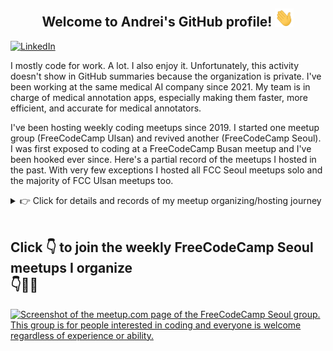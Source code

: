 <div >
  <h2 align="center"> Welcome to Andrei's GitHub profile! <img src="https://github.com/ABSphreak/ABSphreak/blob/master/gifs/Hi.gif" width="30px"></h2>
  <section>
    <a href="https://www.linkedin.com/in/drecali/" target="_blank">
      <img src="https://img.shields.io/badge/LinkedIn-%230077B5.svg?&style=flat-square&logo=linkedin&logoColor=white" alt="LinkedIn">
    </a>
  </section>

  <section>
    <p>I mostly code for work. A lot. I also enjoy it. Unfortunately, this activity doesn't show in GitHub summaries because the organization is private. I've been working at the same medical AI company since 2021. My team is in charge of medical annotation apps, especially making them faster, more efficient, and accurate for medical annotators. </p>
  </section>

  I've been hosting weekly coding meetups since 2019. I started one meetup group (FreeCodeCamp Ulsan) and revived another (FreeCodeCamp Seoul). I was first exposed to coding at a FreeCodeCamp Busan meetup and I've been hooked ever since. Here's a partial record of the meetups I hosted in the past. With very few exceptions I hosted all FCC Seoul meetups solo and the majority of FCC Ulsan meetups too.

<details>
  
  <summary>👉 Click for details and records of my meetup organizing/hosting journey</summary>

## [FreeCodeCamp Seoul](https://meetup.com/fccseoul)
  
Organizer/host from May 2020 to present.
  
When I moved to Seoul after 1 year of hosting FCC Ulsan events, I was surprised the FCC Seoul group was on a 3-year hiatus despite being in a world-class city in a technological powerhouse, so I resumed meetups following proper local social distancing policies. At FCC Seoul, I met a lot of great people. The meetups and community have helped me and others find better jobs, change careers, or discover the joys of coding. I still run the weekly IRL meetups and two co-admins help run the Discord community which was created by one of them.

<details>
  
  <summary>FreeCodeCamp Seoul events</summary>
  
1. 2024  Feb 18 Sun - https://www.meetup.com/fccseoul/events/299130937/
1. 2024  Feb 11 Sun - https://www.meetup.com/fccseoul/events/299006248/
1. 2024  Feb 4 Sun - https://www.meetup.com/fccseoul/events/298856537/
1. 2024  Jan 28 Sun - https://www.meetup.com/fccseoul/events/298555379/
1. 2024  Jan 21 Sun - https://www.meetup.com/fccseoul/events/298555361/
1. 2024  Jan 14 Sun - https://www.meetup.com/fccseoul/events/298101742/
1. 2024  Jan 7 Sun - https://www.meetup.com/fccseoul/events/298028240/
1. 2023  Dec 31 Sun - https://www.meetup.com/fccseoul/events/298130002/
1. 2023  Dec 24 Sun - https://www.meetup.com/fccseoul/events/297996085/
1. 2023  Dec 17 Sun - https://www.meetup.com/fccseoul/events/297732204/
1. 2023  Dec 10 Sun - https://www.meetup.com/fccseoul/events/297479627/
1. 2023  Nov 5 Sun - https://www.meetup.com/fccseoul/events/296775153/
1. 2023  Oct 29 Sun - https://www.meetup.com/fccseoul/events/296832009/
1. 2023  Oct 22 Sun - https://www.meetup.com/fccseoul/events/296482030/
1. 2023  Oct 15 Sun - https://www.meetup.com/fccseoul/events/296328050/
1. 2023  Oct 8 Sun - https://www.meetup.com/fccseoul/events/296178129/
1. 2023  Sep 24 Sun - https://www.meetup.com/fccseoul/events/296155864/
1. 2023  Sep 17 Sun - https://www.meetup.com/fccseoul/events/295875145/
1. 2023  Sep 10 Sun - https://www.meetup.com/fccseoul/events/295580945/
1. 2023  Sep 3 Sun - https://www.meetup.com/fccseoul/events/295713052/
1. 2023  Aug 27 Sun - https://www.meetup.com/fccseoul/events/294695724/
1. 2023  Aug 20 Sun - https://www.meetup.com/fccseoul/events/294756577/
1. 2023  Aug 13 Sun - https://www.meetup.com/fccseoul/events/294738929/
1. 2023  Jul 9 Sun - https://www.meetup.com/fccseoul/events/294422438/
1. 2023  Jun 25 Sun - https://www.meetup.com/fccseoul/events/294274866/
1. 2023  Jun 18 Sun - https://www.meetup.com/fccseoul/events/294134719/
1. 2023  Jun 11 Sun - https://www.meetup.com/fccseoul/events/293907213/
1. 2023  Jun 4 Sun - https://www.meetup.com/fccseoul/events/293543768/
1. 2023  May 28 Sun - https://www.meetup.com/fccseoul/events/293231681/
1. 2023  May 21 Sun - https://www.meetup.com/fccseoul/events/293227682/
1. 2023  May 14 Sun - https://www.meetup.com/fccseoul/events/293272892/
1. 2023  May 7 Sun - https://www.meetup.com/fccseoul/events/293227681/
1. 2023  Apr 30 Sun - https://www.meetup.com/fccseoul/events/292969688/
1. 2023  Apr 23 Sun - https://www.meetup.com/fccseoul/events/292757454/
1. 2023  Apr 16 Sun - https://www.meetup.com/fccseoul/events/292005313/
1. 2023  Apr 9 Sun - https://www.meetup.com/fccseoul/events/291037256/
1. 2023  Apr 2 Sun - https://www.meetup.com/fccseoul/events/291037254/
1. 2023  Mar 26 Sun - https://www.meetup.com/fccseoul/events/291037246/
1. 2023  Mar 22 Wed - https://www.meetup.com/fccseoul/events/292209605/
1. 2023  Mar 19 Sun - https://www.meetup.com/fccseoul/events/291880115/
1. 2023  Mar 18 Sat - https://www.meetup.com/fccseoul/events/292209531/
1. 2023  Mar 12 Sun - https://www.meetup.com/fccseoul/events/291043225/
1. 2023  Mar 5 Sun - https://www.meetup.com/fccseoul/events/291713181/
1. 2023  Feb 26 Sun - https://www.meetup.com/fccseoul/events/291441856/
1. 2023  Feb 19 Sun - https://www.meetup.com/fccseoul/events/291223536/
1. 2023  Feb 12 Sun - https://www.meetup.com/fccseoul/events/291000806/
1. 2023  Jan 29 Sun - https://www.meetup.com/fccseoul/events/290894767/
1. 2023  Jan 15 Sun - https://www.meetup.com/fccseoul/events/290642298/
1. 2023  Jan 8 Sun - https://www.meetup.com/fccseoul/events/290662245/
1. 2023  Jan 1 Sun - https://www.meetup.com/fccseoul/events/290575819/
1. 2023 JAN 1 SUN - https://www.facebook.com/events/1148636519349115
1. 2022 DEC 18 SUN - https://www.facebook.com/events/608730427678989
1. 2022 DEC 11 SUN - https://www.facebook.com/events/475990877972017
1. 2022 DEC 4 SUN - https://www.facebook.com/events/688815592458061
1. 2022 NOV 27 SUN - https://www.facebook.com/events/683641159759604
1. 2021 NOV 28 SUN - https://www.facebook.com/events/294614789092233
1. 2021 NOV 21 SUN - https://www.facebook.com/events/882282915824251
1. 2021 NOV 13 SAT - https://www.facebook.com/events/3004853086497073
1. 2021 NOV 7 SUN - https://www.facebook.com/events/472405154120076
1. 2020 NOV 22 SUN - https://www.facebook.com/events/1068679700228199
1. 2020 NOV 15 SUN - https://www.facebook.com/events/361641958456508
1. 2020 NOV 7 SAT - https://www.facebook.com/events/692766751351607
1. 2020 NOV 1 SUN - https://www.facebook.com/events/2784351441891859
1. 2020 OCT 24 SAT - https://www.facebook.com/events/678956623033834
1. 2020 OCT 18 SUN - https://www.facebook.com/events/345668783167267
1. 2020 OCT 10 SAT - https://www.facebook.com/events/667579500565294
1. 2020 AUG 15 SAT - https://www.facebook.com/events/226945555371791
1. 2020 AUG 8 SAT - https://www.facebook.com/events/976946076103740
1. 2020 AUG 1 SAT - https://www.facebook.com/events/220228099231981
1. 2020 JUL 25 SAT - https://www.facebook.com/events/3080414538661820
1. 2020 JUL 18 SAT - https://www.facebook.com/events/288108429068797
1. 2020 JUL 11 SAT - https://www.facebook.com/events/870926030066144
1. 2020 JUL 4 SAT - https://www.facebook.com/events/197505181594717
1. 2020 JUN 27 SAT - https://www.facebook.com/events/2960259664065808
1. 2020 JUN 20 SAT - https://www.facebook.com/events/619195342137617
1. 2020 JUN 13 SAT - https://www.facebook.com/events/264218724686414
1. 2020 JUN 6 SAT - https://www.facebook.com/events/3012948318773844
1. 2020 MAY 30 SAT - https://www.facebook.com/events/185153096078753
  
</details>

## [FreeCodeCamp Ulsan](https://www.facebook.com/groups/freecodecamp.ulsan)

I started FreeCodeCamp Ulsan group because I was first exposed to coding at a FreeCodeCamp Busan right when I was dissatisfied with my career. There, I found a supportive and motivating community that helped keep me consistent and change careers. I wanted to help others discover the joys of coding and find more fulfilling careers. Obviously, nerding out with others was a bonus. When I left Ulsan, I handed leadership to my trusted co-organizers.

<details>
  
  <summary>FreeCodeCamp Ulsan</summary>
  
1. 2020 FEB 8 SAT - https://www.facebook.com/events/1486583831491241
1. 2020 FEB 1 SAT - https://www.facebook.com/events/768520193643290
1. 2020 JAN 18 SAT - https://www.facebook.com/events/1053594474978557
1. 2020 JAN 11 SAT - https://www.facebook.com/events/467956673868566
1. 2020 JAN 4 SAT - https://www.facebook.com/events/468752350712911
1. 2019 DEC 28 SAT - https://www.facebook.com/events/2679361818949453
1. 2019 DEC 21 SAT - https://www.facebook.com/events/2427779717348302
1. 2019 DEC 14 SAT - https://www.facebook.com/events/2424167874518758
1. 2019 DEC 7 SAT - https://www.facebook.com/events/968524553518510
1. 2019 NOV 23 SAT- https://www.facebook.com/events/2498215200292704
1. 2019 NOV 16 SAT - https://www.facebook.com/events/425722708373485
1. 2019 NOV 9 SAT - https://www.facebook.com/events/781352555636068
1. 2019 NOV 2 SAT - https://www.facebook.com/events/767181513743932
1. 2019 OCT 26 SAT - https://www.facebook.com/events/1712032682263058
1. 2019 OCT 19 SAT- https://www.facebook.com/events/380836979471742
1. 2019 OCT 5 SAT - https://www.facebook.com/events/461580741235227
1. 2019 SEP 28 SAT - https://www.facebook.com/events/356272135252826
1. 2019 AUG 10 SAT - https://www.facebook.com/events/715688548854015
1. 2019 AUG 3 SAT - https://www.facebook.com/events/476428349822758
1. 2019 JUL 27 SAT - https://www.facebook.com/events/380185899362648
1. 2019 JUL 20 SAT - https://www.facebook.com/events/384183678968771
1. 2019 JUL 13 SAT - https://www.facebook.com/events/1305824136232967
1. 2019 JUL 6 SAT - https://www.facebook.com/events/2210212865698469
1. 2019 JUN 29 SAT https://www.facebook.com/events/369416957046562
1. 2019 JUN 22 SAT - https://www.facebook.com/events/427346884484209
1. 2019 JUN 15 SAT - https://www.facebook.com/events/1043844455821581
1. 2019 JUN 8 SAT - https://www.facebook.com/events/425422424678440
1. 2019 JUN 1 SAT - https://www.facebook.com/events/2169712109986710
1. 2019 MAY 25 SAT - https://www.facebook.com/events/1715945848508091
1. 2019 MAY 18 SAT - https://www.facebook.com/events/411187439610631
1. 2019 MAY 11 SAT - https://www.facebook.com/events/357947668165977
1. 2019 MAY 4 SAT - https://www.facebook.com/events/851382308545797
1. 2019 APR 27 SAT - https://www.facebook.com/events/416869109103415
1. 2019 APR 20 SAT - https://www.facebook.com/events/801584136879473
1. 2019 APR 13 SAT - https://www.facebook.com/events/2241581785906346
1. 2019 APR 6 SAT - https://www.facebook.com/events/1081253122082568
1. 2019 MAR 30 SAT - https://www.facebook.com/events/2344898572433265
1. 2019 MAR 23 SAT - https://www.facebook.com/events/757856387941277
1. 2019 MAR 16 SAT - https://www.facebook.com/events/1315624625255791
1. 2019 MAR 9 SAT - https://www.facebook.com/events/1958538311119499
1. 2019 MAR 2 SAT - https://www.facebook.com/events/2124057011008213
1. 2019 FEB 23 SAT - https://www.facebook.com/events/617034408727706
1. 2019 FEB 16 SAT - https://www.facebook.com/events/283933775608458
1. 2019 FEB 9 SAT - https://www.facebook.com/events/555714854913025
1. 2019 FEB 2 SAT - https://www.facebook.com/events/603321203454912
1. 2019 JAN 26 SAT - https://www.facebook.com/events/796508954023120
  
</details>

</details>

  <section>
    <br />
    <h2>Click 👇 to join the weekly FreeCodeCamp Seoul meetups I organize <br /> 👇🧑‍💻</h2>
    <a href="https://meetup.com/fccseoul" target="_blank">
      <img src="https://github.com/drecali/drecali/assets/24983797/6695573f-7710-49a2-bf43-7b1161717f0b" alt="Screenshot of the meetup.com page of the FreeCodeCamp Seoul group. This group is for people interested in coding and everyone is welcome regardless of experience or ability.">
    </a>
  </section>

</div>

<!--
**drecali/drecali** is a ✨ _special_ ✨ repository because its `README.md` (this file) appears on your GitHub profile.

Here are some ideas to get you started:

- 🔭 I’m currently working on ...
- 🌱 I’m currently learning ...
- 👯 I’m looking to collaborate on ...
- 🤔 I’m looking for help with ...
- 💬 Ask me about ...
- 📫 How to reach me: ...
- 😄 Pronouns: ...
- ⚡ Fun fact: ...
-->

<!-- Inspiration and initial code/content from https://github.com/TylerTrott/TylerTrott -->
